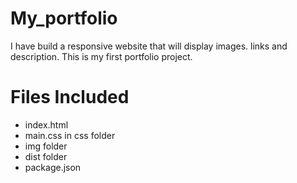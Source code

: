 # My_portfolio
I have build a responsive website that will display images. links and description.
This is my first portfolio project.

# Files Included

* index.html
* main.css in css folder
* img folder
* dist folder
* package.json
